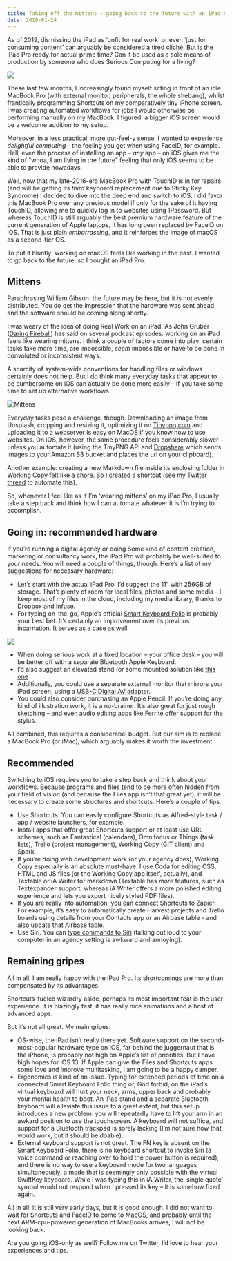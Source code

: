 ```yaml
---
title: Taking off the mittens – going back to the future with an iPad Pro
date: 2019-01-24
---
```

As of 2019, dismissing the iPad as ‘unfit for real work’ or even ‘just for consuming content’ can arguably be considered a tired cliché. But is the iPad Pro ready for actual prime time? Can it be used as a sole means of production by someone who does Serious Computing for a living? 

![](https://bureaubolster.s3-eu-west-1.amazonaws.com/Photo-2019-01-24-10-20.jpeg)

These last few months, I increasingly found myself sitting in front of an idle MacBook Pro (with external monitor, peripherals, the whole shebang), whilst frantically programming Shortcuts on my comparatively tiny iPhone screen. I was creating automated workflows for jobs I would otherwise be performing manually on my MacBook. I figured: a bigger iOS screen would be a welcome addition to my setup. 

Moreover, in a less practical, more gut-feel-y sense, I wanted to experience *delightful computing* - the feeling you get when using FaceID, for example. Hell, even the process of installing an app – *any* app – on iOS gives me the kind of “whoa, I am living in the future” feeling that only iOS seems to be able to provide nowadays. 

Well, now that my late-2016-era MacBook Pro with TouchID is in for repairs (and will be getting its *third* keyboard replacement due to Sticky Key Syndrome) I decided to dive into the deep end and switch to iOS. I did favor this MacBook Pro over any previous model if only for the sake of it having TouchID, allowing me to quickly log in to websites using 1Password. But whereas TouchID is still arguably the best premium hardware feature of the current generation of Apple laptops, it has long been replaced by FaceID on iOS. That is just plain *embarrassing*, and it reinforces the image of macOS as a second-tier OS.

To put it bluntly: working on macOS feels like working in the past. I wanted to go back to the future, so I bought an iPad Pro.

## Mittens 
Paraphrasing William Gibson: the future may be here, but it is not evenly distributed. You do get the impression that the hardware was sent ahead, and the software should be coming along shortly.

I was weary of the idea of doing Real Work on an iPad. As John Gruber ([Daring Fireball](https://daringfireball.net)) has said on several podcast episodes: working on an iPad feels like wearing mittens. I think a couple of factors come into play: certain tasks take more time, are impossible, *seem* impossible or have to be done in convoluted or inconsistent ways. 

A scarcity of system-wide conventions for handling files or windows certainly does not help. But I do think many everyday tasks that appear to be cumbersome on iOS can actually be done more easily – if you take some time to set up alternative workflows.

![Mittens](https://bureaubolster.s3-eu-west-1.amazonaws.com/20r1edd2g168bhky6tuwwfq33bn2arkg.jpeg)

Everyday tasks pose a challenge, though. Downloading an image from Unsplash, cropping and resizing it, optimizing it on [Tinypng.com](https://tinypng.com) and uploading it to a webserver is easy on MacOS if you know how to use websites. On iOS, however, the same procedure feels considerably slower – unless you automate it (using the TinyPNG API and [Dropshare](https://dropshare.app) which sends images to your Amazon S3 bucket and places the url on your clipboard). 

Another example: creating a new Markdown file inside its enclosing folder in Working Copy felt like a chore. So I created a shortcut (see [my Twitter thread](https://twitter.com/jaapstronks/status/1088352712138391552?s=21) to automate this).

So, whenever I feel like as if I’m ‘wearing mittens’ on my iPad Pro, I usually take a step back and think how I can automate whatever it is I’m trying to accomplish. 

## Going in: recommended hardware
If you’re running a digital agency or doing Some kind of content creation, marketing or consultancy work, the iPad Pro will probably be well-suited to your needs. You will need a couple of things, though. Here’s a list of my suggestions for necessary hardware:

- Let’s start with the actual iPad Pro. I’d suggest the 11” with 256GB of storage. That’s plenty of room for local files, photos and some media - I keep most of my files in the cloud, including my media library, thanks to Dropbox and [Infuse](https://firecore.com/infuse). 
- For typing on-the-go, Apple’s official [Smart Keyboard Folio](https://www.apple.com/shop/product/MU8G2LL/A/smart-keyboard-folio-for-11-inch-ipad-pro-us-english?referrer=https://www.google.nl/) is probably your best bet. It’s certainly an improvement over its previous incarnation. It serves as a case as well.

![](https://bureaubolster.s3-eu-west-1.amazonaws.com/Photo-2019-01-24-13-33.JPG)

- When doing serious work at a fixed location – your office desk – you will be better off with a separate Bluetooth Apple Keyboard. 
- I’d also suggest an elevated stand (or some mounted solution like [this one](https://www.goos-e.com/en/)
- Additionally, you could use a separate external monitor that mirrors your iPad screen, using a [USB-C Digital AV adapter](https://www.apple.com/shop/product/MJ1K2AM/A/usb-c-digital-av-multiport-adapter?referrer=https://www.google.nl/). 
- You could also consider purchasing an Apple Pencil. If you’re doing any kind of illustration work, it is a no-brainer. It’s also great for just rough sketching – and even audio editing apps like Ferrite offer support for the stylus.

All combined, this requires a considerabel budget. But our aim is to replace a MacBook Pro (or iMac), which arguably makes it worth the investment.

## Recommended 
Switching to iOS requires you to take a step back and think about your workflows. Because programs and files tend to be more often hidden from your field of vision (and because the Files app isn’t that great yet), it will be necessary to create some structures and shortcuts. Here’s a couple of tips.

- Use Shortcuts. You can easily configure Shortcuts as Alfred-style task / app / website launchers, for example.
- Install apps that offer great Shortcuts support or at least use URL schemes, such as Fantastical (calendars), Omnifocus or Things (task lists), Trello (project management), Working Copy (GIT client) and Spark. 
- If you’re doing web development work (or your agency does), Working Copy especially is an absolute must-have. I use Coda for editing CSS, HTML and JS files (or the Working Copy app itself, actually), and Textable or iA Writer for markdown (Textable has more features, such as Textexpander support, whereas iA Writer offers a more polished editing experience and lets you export nicely styled PDF files).
- If you are really into automation, you can connect Shortcuts to Zapier. For example, it’s easy to automatically create Harvest projects and Trello boards using details from your Contacts app or an Airbase table - and also update that Airbase table.
- Use Siri. You can [type commands to Siri](https://www.imore.com/ios-11-will-let-you-type-queries-siri) (talking out loud to your computer in an agency setting is awkward and annoying).

## Remaining gripes
All in all, I am really happy with the iPad Pro. Its shortcomings are more than compensated by its advantages. 

Shortcuts-fueled wizardry aside, perhaps its most important feat is the user experience. It is blazingly fast, it has really nice animations and a host of advanced apps.

But it’s not all great. My main gripes:

- OS-wise, the iPad isn’t really there yet. Software support on the second-most-popular hardware type on iOS, far behind the juggernaut that is the iPhone, is probably not high on Apple’s list of priorities. But I have high hopes for iOS 13. If Apple can give the Files and Shortcuts apps some love and improve multitasking, I am going to be a happy camper.
- Ergonomics is kind of an issue. Typing for extended periods of time on a connected Smart Keyboard Folio thing or, God forbid, on the iPad’s virtual keyboard will hurt your neck, arms, upper back and probably your mental health to boot. An iPad stand and a separate Bluetooth keyboard will alleviate this issue to a great extent, but this setup introduces a new problem: you will repeatedly have to lift your arm in an awkard position to use the touchscreen. A keyboard will not suffice, and support for a Bluetooth trackpad is sorely lacking (I’m not sure how that would work, but it should be doable).
- External keyboard support is not great. The FN key is absent on the Smart Keyboard Folio, there is no keyboard shortcut to invoke Siri (a voice command or reaching over to hold the power button is required), and there is no way to use a keyboard mode for two languages simultaneously, a mode that is seemingly only possible with the virtual SwiftKey keyboard. While I was typing this in iA Writer, the ‘single quote’ symbol would not respond when I pressed its key – it is somehow fixed again.

All in all: it is still very early days, but it is good enough. I did not want to wait for Shortcuts and FaceID to come to MacOS, and probably until the next ARM-cpu-powered generation of MacBooks arrives, I will not be looking back. 

Are you going iOS-only as well? Follow me on Twitter, I’d love to hear your experiences and tips.
